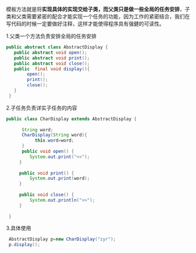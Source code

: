 模板方法就是将**实现具体的实现交给子类，而父类只是做一些全局的任务安排**，子类和父类需要紧密的配合才能实现一个任务的功能，因为工作的紧密结合，我们在写代码的时候一定要做好注释，这样才能使得程序具有强健的可读性。

1.父类一个方法负责安排全局的任务安排

```java
public abstract class AbstractDisplay {
   public abstract void open();
   public abstract void print();
   public abstract void close();
   public  final void display(){
        open();
        print();
        close();
   }
 }
```

2.子任务负责详实子任务的内容

```java
public class CharDisplay extends AbstractDisplay {
  
      String word;
      CharDisplay(String word){
           this.word=word;
      }
      public void open() {
         System.out.print("<<");
     }
 
     public void print() {
         System.out.print(word);
     }
 
     public void close() {
         System.out.println(">>");
     }
 
 }
```



3.具体使用

```java
 AbstractDisplay p=new CharDisplay("zyr");
 p.display();
```